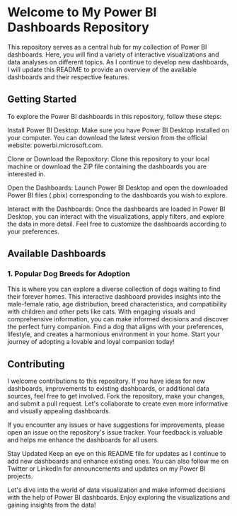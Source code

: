 # Welcome to My Power BI Dashboards Repository
This repository serves as a central hub for my collection of Power BI dashboards. Here, you will find a variety of interactive visualizations and data analyses on different topics. As I continue to develop new dashboards, I will update this README to provide an overview of the available dashboards and their respective features.

## Getting Started
To explore the Power BI dashboards in this repository, follow these steps:

Install Power BI Desktop: Make sure you have Power BI Desktop installed on your computer. You can download the latest version from the official website: powerbi.microsoft.com.

Clone or Download the Repository: Clone this repository to your local machine or download the ZIP file containing the dashboards you are interested in.

Open the Dashboards: Launch Power BI Desktop and open the downloaded Power BI files (.pbix) corresponding to the dashboards you wish to explore.

Interact with the Dashboards: Once the dashboards are loaded in Power BI Desktop, you can interact with the visualizations, apply filters, and explore the data in more detail. Feel free to customize the dashboards according to your preferences.

## Available Dashboards
### 1. Popular Dog Breeds for Adoption
This is where you can explore a diverse collection of dogs waiting to find their forever homes. This interactive dashboard provides insights into the male-female ratio, age distribution, breed characteristics, and compatibility with children and other pets like cats. With engaging visuals and comprehensive information, you can make informed decisions and discover the perfect furry companion. Find a dog that aligns with your preferences, lifestyle, and creates a harmonious environment in your home. Start your journey of adopting a lovable and loyal companion today!

## Contributing
I welcome contributions to this repository. If you have ideas for new dashboards, improvements to existing dashboards, or additional data sources, feel free to get involved. Fork the repository, make your changes, and submit a pull request. Let's collaborate to create even more informative and visually appealing dashboards.

If you encounter any issues or have suggestions for improvements, please open an issue on the repository's issue tracker. Your feedback is valuable and helps me enhance the dashboards for all users.

Stay Updated
Keep an eye on this README file for updates as I continue to add new dashboards and enhance existing ones. You can also follow me on Twitter or LinkedIn for announcements and updates on my Power BI projects.

Let's dive into the world of data visualization and make informed decisions with the help of Power BI dashboards. Enjoy exploring the visualizations and gaining insights from the data!
